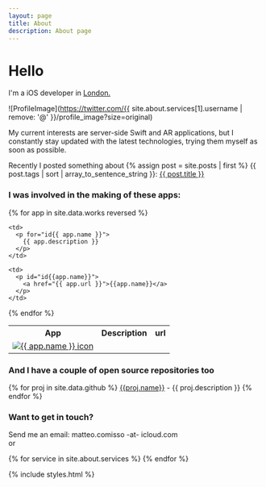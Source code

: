 ```yaml
--- 
layout: page 
title: About 
description: About page 
---
```


# Hello

I'm a iOS developer in <a href="https://goo.gl/maps/qSTGhQfBvbS2" target="_blank"> London. </a>

![ProfileImage](https://twitter.com/{{ site.about.services[1].username | remove: '@' }}/profile_image?size=original)
          
My current interests are server-side Swift and AR applications, but I constantly stay updated with the latest technologies, trying them myself as soon as possible.
          
Recently I posted something about {% assign post = site.posts | first %} {{ post.tags | sort | array_to_sentence_string }}: <a href="{{ post.url }}">{{ post.title }}</a>

### I was involved in the making of these apps:

<table>
<thead>

</thead>
<tr>
  <th>
    App
  </th>
  <th>
    Description
  </th>
  <th>
    url
  </th>
</tr>
{% for app in site.data.works reversed %}
  <tr>
    <td>
      <a href="{{ app.url }}">
        <img src="{{ site.url }}{{ app.icon }}" alt="{{ app.name }} icon" style="border-radius: 15.625%;" />
      </a>
    </td>
    
    <td>
      <p for="id{{ app.name }}">
        {{ app.description }}
      </p>
    </td>

    <td>
      <p id="id{{app.name}}">
        <a href="{{ app.url }}">{{app.name}}</a>
      </p>
    </td>
  </tr>
{% endfor %}
</table>

### And I have a couple of open source repositories too

{% for proj in site.data.github %}
  <span id="id{{ proj.name }}" style="text-align: center;"><a href="{{ proj.url }}">{{proj.name}}</a> - {{ proj.description }}</span>
{% endfor %}


### Want to get in touch? 

Send me an email: matteo.comisso -at- icloud.com  
or  
<p>
{% for service in site.about.services %}
<a href="{{ service.url }}"><i id="{{ service.name | slugify }}" class="fa fa-2x fa-{{ service.name }}"></i></a>
{% endfor %}
</p>
{% include styles.html %}